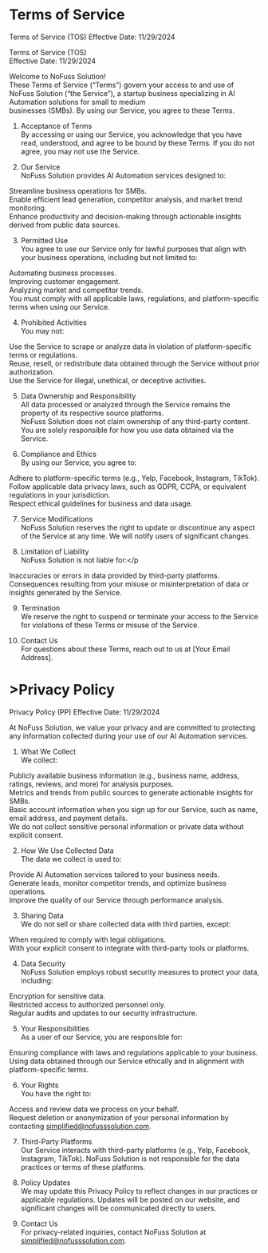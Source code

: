 <!DOCTYPE html>
<html>
<head>
    <title>Terms of Service</title>
</head>
<body>
    <h1>Terms of Service</h1>
    <p>Terms of Service (TOS)
Effective Date: 11/29/2024</p>

Terms of Service (TOS)<br>
Effective Date: 11/29/2024<br>

Welcome to NoFuss Solution!<br>
These Terms of Service (“Terms”) govern your access to and use of NoFuss Solution (“the Service”), a startup business specializing in AI Automation solutions for small to medium<br> businesses (SMBs). By using our Service, you agree to these Terms.</p>

1. Acceptance of Terms<br>
By accessing or using our Service, you acknowledge that you have read, understood, and agree to be bound by these Terms. If you do not agree, you may not use the Service.</p>

2. Our Service<br>
NoFuss Solution provides AI Automation services designed to:</p>

Streamline business operations for SMBs.<br>
Enable efficient lead generation, competitor analysis, and market trend monitoring.<br>
Enhance productivity and decision-making through actionable insights derived from public data sources.</p>

3. Permitted Use<br>
You agree to use our Service only for lawful purposes that align with your business operations, including but not limited to:</p>

Automating business processes.<br>
Improving customer engagement.<br>
Analyzing market and competitor trends.<br>
You must comply with all applicable laws, regulations, and platform-specific terms when using our Service.</p>

4. Prohibited Activities<br>
You may not:<br>

Use the Service to scrape or analyze data in violation of platform-specific terms or regulations.<br>
Reuse, resell, or redistribute data obtained through the Service without prior authorization.<br>
Use the Service for illegal, unethical, or deceptive activities.</p>

5. Data Ownership and Responsibility<br>
All data processed or analyzed through the Service remains the property of its respective source platforms.<br>
NoFuss Solution does not claim ownership of any third-party content.<br>
You are solely responsible for how you use data obtained via the Service.</p>

7. Compliance and Ethics<br>
By using our Service, you agree to:<br>

Adhere to platform-specific terms (e.g., Yelp, Facebook, Instagram, TikTok).<br>
Follow applicable data privacy laws, such as GDPR, CCPA, or equivalent regulations in your jurisdiction.<br>
Respect ethical guidelines for business and data usage.</p>

7. Service Modifications<br>
NoFuss Solution reserves the right to update or discontinue any aspect of the Service at any time. We will notify users of significant changes.</p>

8. Limitation of Liability<br>
NoFuss Solution is not liable for:</p

Inaccuracies or errors in data provided by third-party platforms.<br>
Consequences resulting from your misuse or misinterpretation of data or insights generated by the Service.</p>

9. Termination<br>
We reserve the right to suspend or terminate your access to the Service for violations of these Terms or misuse of the Service.</p>

10. Contact Us<br>
For questions about these Terms, reach out to us at [Your Email Address].</p>

<head>
    <title>Privacy Policy</title>
</head>
<body>
    <h1>>Privacy Policy</h1>
<body></p>Privacy Policy (PP)
Effective Date: 11/29/2024</p>

At NoFuss Solution, we value your privacy and are committed to protecting any information collected during your use of our AI Automation services.</p>

1. What We Collect<br>
We collect:</p>

Publicly available business information (e.g., business name, address, ratings, reviews, and more) for analysis purposes.<br>
Metrics and trends from public sources to generate actionable insights for SMBs.<br>
Basic account information when you sign up for our Service, such as name, email address, and payment details.<br>
We do not collect sensitive personal information or private data without explicit consent.</p>

2. How We Use Collected Data<br>
The data we collect is used to:</p>

Provide AI Automation services tailored to your business needs.<br>
Generate leads, monitor competitor trends, and optimize business operations.<br>
Improve the quality of our Service through performance analysis.</p>

3. Sharing Data<br>
We do not sell or share collected data with third parties, except:<br>

When required to comply with legal obligations.<br>
With your explicit consent to integrate with third-party tools or platforms.</p>

4. Data Security<br>
NoFuss Solution employs robust security measures to protect your data, including:</p>

Encryption for sensitive data.<br>
Restricted access to authorized personnel only.<br>
Regular audits and updates to our security infrastructure.<br>

5. Your Responsibilities<br>
As a user of our Service, you are responsible for:</p>

Ensuring compliance with laws and regulations applicable to your business.<br>
Using data obtained through our Service ethically and in alignment with platform-specific terms.</p>

6. Your Rights<br>
You have the right to:</p>

Access and review data we process on your behalf.<br>
Request deletion or anonymization of your personal information by contacting simplified@nofusssolution.com.</p>

7. Third-Party Platforms<br>
Our Service interacts with third-party platforms (e.g., Yelp, Facebook, Instagram, TikTok). NoFuss Solution is not responsible for the data practices or terms of these platforms.</p>

8. Policy Updates<br>
We may update this Privacy Policy to reflect changes in our practices or applicable regulations. Updates will be posted on our website, and significant changes will be communicated directly to users.</p>

9. Contact Us<br>
For privacy-related inquiries, contact NoFuss Solution at simplified@nofusssolution.com.<br>

</p>
</body>
</html>
